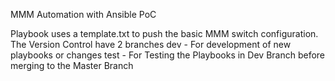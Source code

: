 MMM Automation with Ansible PoC

Playbook uses a template.txt to push the basic MMM switch configuration.
The Version Control have 2 branches
dev - For development of new playbooks or changes
test - For Testing the Playbooks in Dev Branch before merging to the Master Branch
